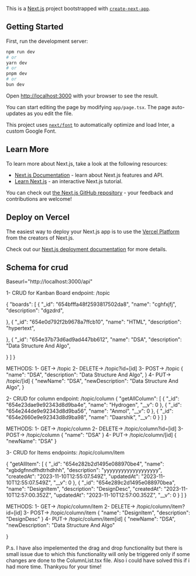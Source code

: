 This is a [Next.js](https://nextjs.org/) project bootstrapped with [`create-next-app`](https://github.com/vercel/next.js/tree/canary/packages/create-next-app).

## Getting Started

First, run the development server:

```bash
npm run dev
# or
yarn dev
# or
pnpm dev
# or
bun dev
```

Open [http://localhost:3000](http://localhost:3000) with your browser to see the result.

You can start editing the page by modifying `app/page.tsx`. The page auto-updates as you edit the file.

This project uses [`next/font`](https://nextjs.org/docs/basic-features/font-optimization) to automatically optimize and load Inter, a custom Google Font.

## Learn More

To learn more about Next.js, take a look at the following resources:

- [Next.js Documentation](https://nextjs.org/docs) - learn about Next.js features and API.
- [Learn Next.js](https://nextjs.org/learn) - an interactive Next.js tutorial.

You can check out [the Next.js GitHub repository](https://github.com/vercel/next.js/) - your feedback and contributions are welcome!

## Deploy on Vercel

The easiest way to deploy your Next.js app is to use the [Vercel Platform](https://vercel.com/new?utm_medium=default-template&filter=next.js&utm_source=create-next-app&utm_campaign=create-next-app-readme) from the creators of Next.js.

Check out our [Next.js deployment documentation](https://nextjs.org/docs/deployment) for more details.

## Schema for crud

Baseurl="http://localhost:3000/api"

1- CRUD for Kanban Board
endpoint: /topic

{
"boards": [
{
"\_id": "654bfffa48f2593817502da8",
"name": "cghfxjfj",
"description": "dgzdrd",

},
{
"\_id": "654e0d792f2b9678a7ffcb10",
"name": "HTML",
"description": "hypertext",

},
{
"\_id": "654e37b73d6ad9ad447bb612",
"name": "DSA",
"description": "Data Structure And Algo",

}
]
}

METHODS:
1- GET-> /topic
2- DELETE-> /topic?id=[id]
3- POST-> /topic
{
"name": "DSA",
"description": "Data Structure And Algo",
}
4- PUT-> /topic/[id]
{
"newName": "DSA",
"newDescription": "Data Structure And Algo",
}

2- CRUD for column
endpoint: /topic/column
{
"getAllColumn": [
{
"_id": "654e23dae9e92343d8d9ba4e",
"name": "Hydrogen",
"__v": 0
},
{
"_id": "654e244de9e92343d8d9ba56",
"name": "Anmol",
"__v": 0
},
{
"_id": "654e2660e9e92343d8d9ba98",
"name": "Daarshik",
"__v": 0
}
]
}

METHODS:
1- GET-> /topic/column
2- DELETE-> /topic/column?id=[id]
3- POST-> /topic/column
{
"name": "DSA"
}
4- PUT-> /topic/column/[id]
{
"newName": "DSA"
}

3- CRUD for Items
endpoints: /topic/column/item

{
"getAllItem": [
{
"_id": "654e282b2d1495e088970be4",
"name": "xgbdgfnndfhdtrhdhhh",
"description": "yyyyyyyyyyyyyyyyyyy",
"createdAt": "2023-11-10T12:55:07.549Z",
"updatedAt": "2023-11-10T12:55:07.549Z",
"__v": 0
},
{
"_id": "654e289c2d1495e088970bea",
"name": "DesignItem",
"description": "DesignDesc",
"createdAt": "2023-11-10T12:57:00.352Z",
"updatedAt": "2023-11-10T12:57:00.352Z",
"__v": 0
}
]
}

METHODS:
1- GET-> /topic/column/item
2- DELETE-> /topic/column/item?id=[id]
3- POST-> /topic/column/item
{
"name": "DesignItem",
"description": "DesignDesc"
}
4- PUT-> /topic/column/item[id]
{
"newName": "DSA",
"newDescription": "Data Structure And Algo"

}

P.s. I have also impelemented the drag and drop functionality but there is small issue due to which this functionality will only be triggered only if some changes are done to the ColumnList.tsx file. Also i could have solved this if i had more time. Thankyou for your time!
